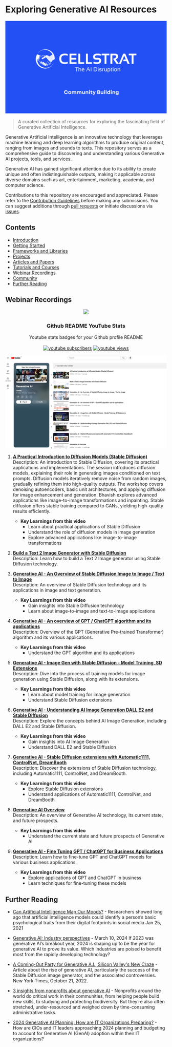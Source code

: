 # Exploring Generative AI Resources
![Cellstrat AI](/images/Celllstrat_Community.png)
> A curated collection of resources for exploring the fascinating field of Generative Artificial Intelligence.

Generative Artificial Intelligence is an innovative technology that leverages machine learning and deep learning algorithms to produce original content, ranging from images and sounds to texts. This repository serves as a comprehensive guide to discovering and understanding various Generative AI projects, tools, and services.

Generative AI has gained significant attention due to its ability to create unique and often indistinguishable outputs, making it applicable across diverse domains such as art, entertainment, marketing, academia, and computer science.

Contributions to this repository are encouraged and appreciated. Please refer to the [Contribution Guidelines](CONTRIBUTING.md) before making any submissions. You can suggest additions through [pull requests](https://github.com/CellStratAI/exploring-generative-ai-resources/pulls) or initiate discussions via [issues](https://github.com/CellStratAI/exploring-generative-ai-resources/issues).

## Contents

- [Introduction](#introduction)
- [Getting Started](#getting-started)
- [Frameworks and Libraries](#frameworks-and-libraries)
- [Projects](#projects)
- [Articles and Papers](#articles-and-papers)
- [Tutorials and Courses](#tutorials-and-courses)
- [Webinar Recordings](#video-tutorials-and-courses)
- [Community](#community)
- [Further Reading](#further-reading)

## Webinar Recordings

<p align="center">
  <img src="https://i.imgur.com/0QRyKo9.png" width="100px"/>
  <h3 align="center">Github README YouTube Stats</h3>

  <p align="center">
    Youtube stats badges for your Github profile README
    <br />
    <br />
    <a href="https://www.youtube.com/@cellstrat1056">
      <img alt="youtube subscribers" title="Subscribe to my YouTube channel" src="https://freshidea.com/jonah/youtube-api/subscribers-badge.php?label=Subscribers&style=for-the-badge&color=red&labelColor=ce4630"/></a> 
    <a href="https://www.youtube.com/@cellstrat1056">
      <img alt="youtube views" title="YouTube views" src="https://freshidea.com/jonah/youtube-api/view-count-badge.php?label=View+Count&style=for-the-badge&color=blue&labelColor=0b689d"/></a>
</p>


![Youtube  Cellstrat AI](/images/youtube_thumbnail.png)

1. **[A Practical Introduction to Diffusion Models (Stable Diffusion)](https://www.youtube.com/watch?v=0mwgOD0RO-c&list=PLe98utiPuz-83wIzgtZUhp3ZaSM99hWpC&index=1&pp=iAQB)**  
   Description: An introduction to Stable Diffusion, covering its practical applications and implementations. The session introduces diffusion models, explaining their role in generating images conditioned on text prompts. Diffusion models iteratively remove noise from random images, gradually refining them into high-quality outputs. The workshop covers denoising autoencoders, basic unit architectures, and applying diffusion for image enhancement and generation. Bhavish explores advanced applications like image-to-image transformations and inpainting. Stable diffusion offers stable training compared to GANs, yielding high-quality results efficiently. 
   - **Key Learnings from this video** 
     - Learn about practical applications of Stable Diffusion
     - Understand the role of diffusion models in image generation
     - Explore advanced applications like image-to-image transformations

2. **[Build a Text 2 Image Generator with Stable Diffusion](https://www.youtube.com/watch?v=t1DxlR3oVxE&list=PLe98utiPuz-83wIzgtZUhp3ZaSM99hWpC&index=2&pp=iAQB)**  
   Description: Learn how to build a Text 2 Image generator using Stable Diffusion technology.

3. **[Generative AI - An Overview of Stable Diffusion Image to Image / Text to Image](https://www.youtube.com/watch?v=ngsoo4wQcZQ&list=PLe98utiPuz-83wIzgtZUhp3ZaSM99hWpC&index=3&pp=iAQB)**  
   Description: An overview of Stable Diffusion technology and its applications in image and text generation.
   - **Key Learnings from this video** 
     - Gain insights into Stable Diffusion technology
     - Learn about image-to-image and text-to-image applications

4. **[Generative AI - An overview of GPT / ChatGPT algorithm and its applications](https://www.youtube.com/watch?v=55vQrq040sU&list=PLe98utiPuz-83wIzgtZUhp3ZaSM99hWpC&index=4&pp=iAQB)**  
   Description: Overview of the GPT (Generative Pre-trained Transformer) algorithm and its various applications.
   - **Key Learnings from this video** 
     - Understand the GPT algorithm and its applications

5. **[Generative AI - Image Gen with Stable Diffusion - Model Training, SD Extensions](https://www.youtube.com/watch?v=t1DxlR3oVxE&list=PLe98utiPuz-83wIzgtZUhp3ZaSM99hWpC&index=2&pp=iAQB)**  
   Description: Dive into the process of training models for image generation using Stable Diffusion, along with its extensions.
   - **Key Learnings from this video**   
     - Learn about model training for image generation
     - Understand Stable Diffusion extensions

6. **[Generative AI - Understanding AI Image Generation DALL E2 and Stable Diffusion](https://www.youtube.com/watch?v=r_KSds3MCkY&list=PLe98utiPuz-83wIzgtZUhp3ZaSM99hWpC&index=6&pp=iAQB)**  
   Description: Explore the concepts behind AI Image Generation, including DALL E2 and Stable Diffusion.
   - **Key Learnings from this video**
     - Gain insights into AI Image Generation
     - Understand DALL E2 and Stable Diffusion

7. **[Generative AI - Stable Diffusion extensions with Automatic1111, ControlNet, DreamBooth](https://www.youtube.com/watch?v=hE40v7M3TwY&list=PLe98utiPuz-83wIzgtZUhp3ZaSM99hWpC&index=7&pp=iAQB)**  
   Description: Discover the extensions of Stable Diffusion technology, including Automatic1111, ControlNet, and DreamBooth.
   - **Key Learnings from this video**
     - Explore Stable Diffusion extensions
     - Understand applications of Automatic1111, ControlNet, and DreamBooth

8. **[Generative AI Overview](https://www.youtube.com/watch?v=XNmBY6osPp8&list=PLe98utiPuz-83wIzgtZUhp3ZaSM99hWpC&index=8&pp=iAQB)**  
   Description: An overview of Generative AI technology, its current state, and future prospects.
   - **Key Learnings from this video**
     - Understand the current state and future prospects of Generative AI

9. **[Generative AI - Fine Tuning GPT / ChatGPT for Business Applications](https://www.youtube.com/watch?v=y4h66u3KLsA&list=PLe98utiPuz-83wIzgtZUhp3ZaSM99hWpC&index=9&pp=iAQB)**  
   Description: Learn how to fine-tune GPT and ChatGPT models for various business applications.
   - **Key Learnings from this video**
     - Explore applications of GPT and ChatGPT in business
     - Learn techniques for fine-tuning these models

## Further Reading

- [Can Artificial Intelligence Map Our Moods?](https://hai.stanford.edu/news/can-artificial-intelligence-map-our-moods) - Researchers showed long ago that artificial intelligence models could identify a person’s basic psychological traits from their digital footprints in social media.Jan 25, 2021
- [Generative AI: Industry perspectives](https://www.mckinsey.com/featured-insights/themes/generative-ai-industry-perspectives) - March 10, 2024 If 2023 was generative AI’s breakout year, 2024 is shaping up to be the year for generative AI to prove its value. Which industries are poised to benefit most from the rapidly developing technology?

- [A Coming-Out Party for Generative A.I., Silicon Valley's New Craze](https://www.nytimes.com/2022/10/21/technology/generative-ai.html) - Article about the rise of generative AI, particularly the success of the Stable Diffusion image generator, and the associated controversies. New York Times, October 21, 2022.
- [3 insights from nonprofits about generative AI](https://blog.google/outreach-initiatives/google-org/google-for-nonprofits-generative-ai-report/) - Nonprofits around the world do critical work in their communities, from helping people build new skills, to studying and protecting biodiversity. But they’re also often stretched, under-resourced and weighed down by time-consuming administrative tasks.

- [2024 Generative AI Planning: How are IT Organizations Preparing?](https://www.gartner.com/peer-community/oneminuteinsights/2024-generative-ai-planning-how-it-organizations-preparing-zxm) - How are CIOs and IT leaders approaching 2024 planning and budgeting to account for Generative AI (GenAI) adoption within their IT organizations?

